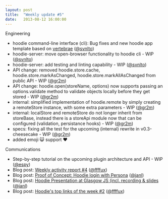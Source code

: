 ```yaml
---
layout: post
title:  "Weekly update #5"
date:   2013-08-12 16:00:00
---
```


Engineering

* hoodie command-line interface (cli): Bug fixes and new hoodie app template based on [vertebrae](https://github.com/svnlto/backbone-hoodie) ([@svnlto](https://github.com/svnlto))
* hoodie-server: move open-browser functionality to hoodie cli - WIP ([@svnlto](https://github.com/svnlto))
* hoodie-server: add testing and linting capability - WIP ([@svnlto](https://github.com/svnlto))
* API change: removed hoodie.store.cache, hoodie.store.markAsChanged, hoodie.store.markAllAsChanged from public API - WIP ([@gr2m](https://github.com/gr2m))
* API change: hoodie.open(storeName, options) now supports passing an options.validate method to validate objects locally before they get stored - WIP ([@gr2m](https://github.com/gr2m))
* internal: simplified implementation of hoodie.remote by simply creating a remoteStore instance, with some extra parameters - WIP ([@gr2m](https://github.com/gr2m))
* internal: localStore and remoteStore do not longer inherit from storeBase, instead there is a storeApi module now that can be configured (validation, persistance hooks) - WIP ([@gr2m](https://github.com/gr2m))
* specs: fixing all the test for the upcoming (internal) rewrite in v0.3-cheesecake - WIP ([@gr2m](https://github.com/gr2m))
* added emoji :smiley_cat: support :heart:

Communications

* Step-by-step tutorial on the upcoming plugin architecture and API - WIP ([@espy](https://github.com/espy/))
* Blog post: [Weekly activity report #4](http://blog.hood.ie/2013/08/hoodie-weekly-activity-report-4/)  ([@ffffux](https://github.com/ffffux))
* Blog post: [Proof of Concept: Hoodie login with Persona](http://blog.hood.ie/2013/08/proof-of-concept-hoodie-login-with-persona/)  ([@janl](https://github.com/janl))
* Blog post: [Hoodie Presentation at Glasgow JS (incl. recording & slides](http://blog.hood.ie/2013/08/hoodie-presentation-at-glasgow-js/)  ([@janl](https://github.com/janl))
* Blog post: [Hoodie's top links of the week #2](http://blog.hood.ie/2013/08/tgif-hoodies-top-links-of-the-week-2-surveillance-the-future-of-programming-and-how-to-make-a-difference/)  ([@ffffux](https://github.com/ffffux))
